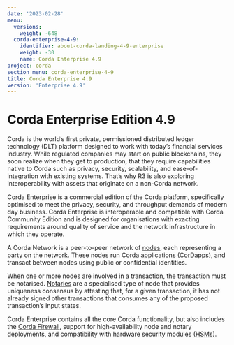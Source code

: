 ```yaml
---
date: '2023-02-28'
menu:
  versions:
    weight: -648
  corda-enterprise-4-9:
    identifier: about-corda-landing-4-9-enterprise
    weight: -30
    name: Corda Enterprise 4.9
project: corda
section_menu: corda-enterprise-4-9
title: Corda Enterprise 4.9
version: 'Enterprise 4.9'
---
```


# Corda Enterprise Edition 4.9

Corda is the world’s first private, permissioned distributed ledger technology (DLT) platform designed to work with today’s financial services industry. While regulated companies may start on public blockchains, they soon realize when they get to production, that they require capabilities native to Corda such as privacy, security, scalability, and ease-of-integration with existing systems. That’s why R3 is also exploring interoperability with assets that originate on a non-Corda network.

Corda Enterprise is a commercial edition of the Corda platform, specifically optimised to meet the privacy, security, and
throughput demands of modern day business. Corda Enterprise is interoperable and compatible with Corda Community Edition and
is designed for organisations with exacting requirements around quality of service and the network infrastructure in
which they operate.

A Corda Network is a peer-to-peer network of [nodes](../../enterprise/node/component-topology.md), each representing a party on the network.
These nodes run Corda applications [(CorDapps)](../../enterprise/cordapps/cordapp-overview.html), and transact between nodes using public or
confidential identities.

When one or more nodes are involved in a transaction, the transaction must be notarised. [Notaries](../../enterprise/notary/ha-notary-service-overview.md) are a specialised type
of node that provides uniqueness consensus by attesting that, for a given transaction, it has not already signed other
transactions that consumes any of the proposed transaction’s input states.

Corda Enterprise contains all the core Corda functionality, but also includes the [Corda Firewall](../../enterprise/node/corda-firewall-component.md),
support for high-availability node and notary deployments, and compatibility with hardware security modules [(HSMs)](../../enterprise/node/operating/cryptoservice-configuration.md).

